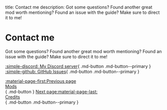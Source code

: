 title: Contact me
description: Got some questions? Found another great mod worth mentioning? Found an issue with the guide? Make sure to direct it to me!

# Contact me
Got some questions? Found another great mod worth mentioning? Found an issue with the guide? Make sure to direct it to me!

[:simple-discord: My Discord server](https://discord.gg/zwmsQqExbQ){ .md-button .md-button--primary } [:simple-github: GitHub Issues](https://github.com/gillian-guide/gillian-guide.github.io/issues){ .md-button .md-button--primary }

[:material-page-first:Previous page <br>Mods</br>](extras/mods.md){ .md-button } [Next page:material-page-last: <br>Credits</br>](credits.md){ .md-button .md-button--primary }